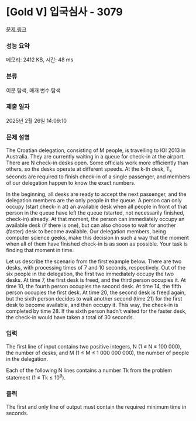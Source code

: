 # [Gold V] 입국심사 - 3079 

[문제 링크](https://www.acmicpc.net/problem/3079) 

### 성능 요약

메모리: 2412 KB, 시간: 48 ms

### 분류

이분 탐색, 매개 변수 탐색

### 제출 일자

2025년 2월 26일 14:09:10

### 문제 설명

<p>The Croatian delegation, consisting of M people, is travelling to IOI 2013 in Australia. They are currently waiting in a queue for check-in at the airport. There are N check-in desks open. Some officials work more efficiently than others, so the desks operate at different speeds. At the k-th desk, T<sub>k</sub> seconds are required to finish check-in of a single passenger, and members of our delegation happen to know the exact numbers.</p>

<p>In the beginning, all desks are ready to accept the next passenger, and the delegation members are the only people in the queue. A person can only occupy (start check-in at) an available desk when all people in front of that person in the queue have left the queue (started, not necessarily finished, check-in) already. At that moment, the person can immediately occupy an available desk (if there is one), but can also choose to wait for another (faster) desk to become available. Our delegation members, being computer science geeks, make this decision in such a way that the moment when all of them have finished check-in is as soon as possible. Your task is finding that moment in time.</p>

<p>Let us describe the scenario from the first example below. There are two desks, with processing times of 7 and 10 seconds, respectively. Out of the six people in the delegation, the first two immediately occupy the two desks. At time 7, the first desk is freed, and the third person occupies it. At time 10, the fourth person occupies the second desk. At time 14, the fifth person occupies the first desk. At time 20, the second desk is freed again, but the sixth person decides to wait another second (time 21) for the first desk to become available, and then occupy it. This way, the check-in is completed by time 28. If the sixth person hadn't waited for the faster desk, the check-in would have taken a total of 30 seconds.</p>

### 입력 

 <p>The first line of input contains two positive integers, N (1 ≤ N ≤ 100 000), the number of desks, and M (1 ≤ M ≤ 1 000 000 000), the number of people in the delegation.</p>

<p>Each of the following N lines contains a number Tk from the problem statement (1 ≤ Tk ≤ 10<sup>9</sup>).</p>

### 출력 

 <p>The first and only line of output must contain the required minimum time in seconds.</p>

<p> </p>

